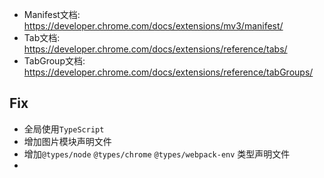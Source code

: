 - Manifest文档: https://developer.chrome.com/docs/extensions/mv3/manifest/
- Tab文档: https://developer.chrome.com/docs/extensions/reference/tabs/
- TabGroup文档: https://developer.chrome.com/docs/extensions/reference/tabGroups/

## Fix
- 全局使用`TypeScript`
- 增加图片模块声明文件
- 增加`@types/node` `@types/chrome` `@types/webpack-env` 类型声明文件
- 
